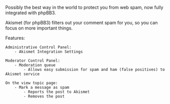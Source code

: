 Possibly the best way in the world to protect you from web spam, now fully integrated with phpBB3.

Akismet (for phpBB3) filters out your comment spam for you, so you can focus on more important things.

Features:

	Administrative Control Panel:
		- Akismet Integration Settings

	Moderator Control Panel:
		- Moderation queue
			- Allows easy submission for spam and ham (false positives) to Akismet service

	On the view topic page:
		- Mark a message as spam
			- Reports the post to Akismet
			- Removes the post